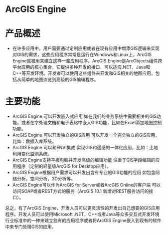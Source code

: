 ArcGIS Engine
=============
# 产品概述

*	在许多应用中，用户需要通过定制应用或者在现有应用中增添GIS逻辑来实现对GIS的需求，这些应用程序常常是运行在Windows和Linux上，ArcGIS Engine就被用来建立这样一些应用程序。ArcGIS Engine是ArcObjects组件跨平台应用的核心集合，它提供多种开发的接口，可以适应.NET，Java和C++等开发环境。开发者可以使用这些组件来开发和GIS相关的地图应用，包括从简单的地图浏览到高级的GIS编辑程序。

# 主要功能

- ArcGIS Engine 可以开发嵌入式应用
	如在我们的业务系统中需要相关的GIS功能，或者在字处理文档和电子表格中嵌入GIS功能，比如在Excel添加地图控制功能。
- ArcGIS Engine 可以开发独立的GIS应用
	可以开发一个完全独立的GIS应用，比如：数据入库系统。
- ArcGIS Engine 可以和ENVI集成
	实现GIS和遥感的一体化应用，比如：土地利用变化监测系统。
- ArcGIS Engine支持平板电脑并开发高级的编辑功能
	注重于GIS字段编辑的应用程序（定制的轻量级ArcGIS for Desktop应用）。
- ArcGIS Engine根据用户需求可以开发出含有专业的GIS功能的应用
	如包含网络分析，空间分析，3D分析等。
- ArcGIS Engine可以作为ArcGIS for Server或者ArcGIS Online的客户端
	可以访问SOAP或者REST方式的服务（ArcGIS 10.1 新增对REST服务访问的接口）。

总之，有了ArcGIS Engine，开发人员可以更灵活性的开发出自己想要的GIS应用程序。开发人员可以使用Microsoft .NET，C++或者Java等众多交互式开发环境行业标准中的一种来建立独有的应用程序或者将ArcGIS Engine嵌入到现有的软件中来专门处理GIS的应用。